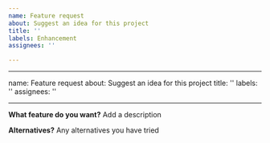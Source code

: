 ```yaml
---
name: Feature request
about: Suggest an idea for this project
title: ''
labels: Enhancement
assignees: ''

---
```


---
name: Feature request
about: Suggest an idea for this project
title: ''
labels: ''
assignees: ''
 
---
 
**What feature do you want?**
Add a description
 
**Alternatives?**
Any alternatives you have tried
